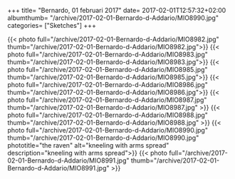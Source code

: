 +++
title= "Bernardo, 01 februari 2017"
date= 2017-02-01T12:57:32+02:00
albumthumb= "/archive/2017-02-01-Bernardo-d-Addario/MIO8990.jpg"
categories= ["Sketches"]
+++

{{< photo full="/archive/2017-02-01-Bernardo-d-Addario/MIO8982.jpg" thumb="/archive/2017-02-01-Bernardo-d-Addario/MIO8982.jpg">}}
{{< photo full="/archive/2017-02-01-Bernardo-d-Addario/MIO8983.jpg" thumb="/archive/2017-02-01-Bernardo-d-Addario/MIO8983.jpg">}}
{{< photo full="/archive/2017-02-01-Bernardo-d-Addario/MIO8985.jpg" thumb="/archive/2017-02-01-Bernardo-d-Addario/MIO8985.jpg">}}
{{< photo full="/archive/2017-02-01-Bernardo-d-Addario/MIO8986.jpg" thumb="/archive/2017-02-01-Bernardo-d-Addario/MIO8986.jpg">}}
{{< photo full="/archive/2017-02-01-Bernardo-d-Addario/MIO8987.jpg" thumb="/archive/2017-02-01-Bernardo-d-Addario/MIO8987.jpg" >}}
{{< photo full="/archive/2017-02-01-Bernardo-d-Addario/MIO8988.jpg" thumb="/archive/2017-02-01-Bernardo-d-Addario/MIO8988.jpg" >}}
{{< photo full="/archive/2017-02-01-Bernardo-d-Addario/MIO8990.jpg" thumb="/archive/2017-02-01-Bernardo-d-Addario/MIO8990.jpg" phototitle="the raven" alt="kneeling with arms spread" description="kneeling with arms spread">}}
{{< photo full="/archive/2017-02-01-Bernardo-d-Addario/MIO8991.jpg" thumb="/archive/2017-02-01-Bernardo-d-Addario/MIO8991.jpg" >}}